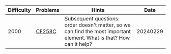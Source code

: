 | Difficulty | Problems | Hints | Date |
| -------- | -------- | -------- | -------- |
| 2000 | [CF258C](https://codeforces.com/contest/258/problem/C) | Subsequent questions: order doesn't matter, so we can find the most important element. What is that? How can it help? | 20240229 |
